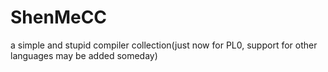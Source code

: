 # ShenMeCC
a simple and stupid compiler collection(just now for PL0, support for other languages may be added someday)
